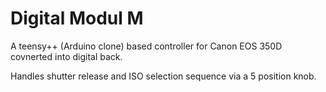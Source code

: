 Digital Modul M
===============

A teensy++ (Arduino clone) based controller for Canon EOS 350D covnerted into digital back.

Handles shutter release and ISO selection sequence via a 5 position knob.
